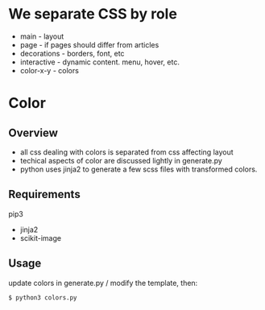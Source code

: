 # We separate CSS by role

* main        - layout
* page        - if pages should differ from articles
* decorations - borders, font, etc
* interactive - dynamic content. menu, hover, etc.
* color-x-y   - colors

# Color

## Overview

* all css dealing with colors is separated from css affecting layout
* techical aspects of color are discussed lightly in generate.py
* python uses jinja2 to generate a few scss files with transformed colors.

## Requirements

pip3
- jinja2
- scikit-image

## Usage

update colors in generate.py / modify the template, then:

```
$ python3 colors.py
```
